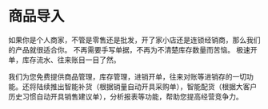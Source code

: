 # 商品导入




如果你是个人商家，不管是零售还是批发，开了家小店还是连锁经销商，那么我们的产品就很适合你。
不再需要手写单据，不再为不清楚库存数量而苦恼。
极速开单，库存流水、往来账目一目了然。

我们为您免费提供商品管理，库存管理，进销开单，往来对账等进销存的一切功能。还将陆续推出智能补货（根据销量自动开具采购单），智能配货（根据大客户历史习惯自动开具销售建议单），分析报表等功能，帮助您提高经营竞争力。


